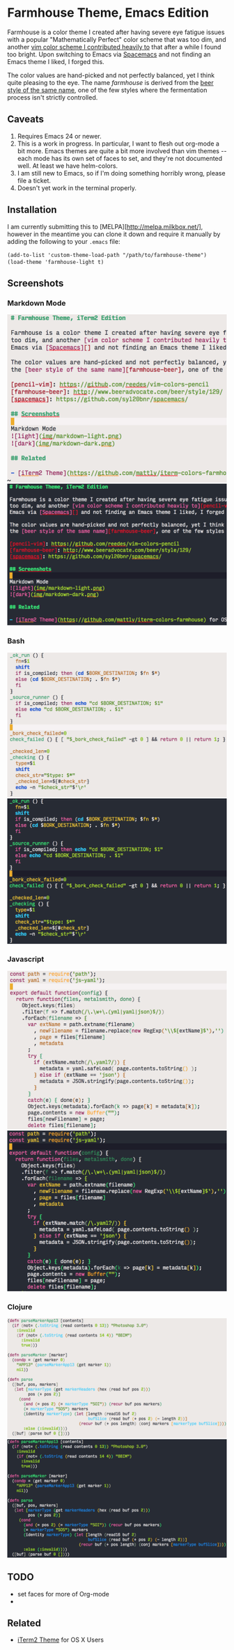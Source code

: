 # Farmhouse Theme, Emacs Edition

Farmhouse is a color theme I created after having severe eye fatigue issues with a popular "Mathematically Perfect" color scheme that was too dim, and another [vim color scheme I contributed heavily to][pencil-vim] that after a while I found too bright.  Upon switching to Emacs via [Spacemacs][] and not finding an Emacs theme I liked, I forged this.

The color values are hand-picked and not perfectly balanced, yet I think quite pleasing to the eye.  The name *farmhouse* is derived from the [beer style of the same name][farmhouse-beer], one of the few styles where the fermentation process isn't strictly controlled.

[pencil-vim]: https://github.com/reedes/vim-colors-pencil
[farmhouse-beer]: http://www.beeradvocate.com/beer/style/129/
[spacemacs]: https://github.com/syl20bnr/spacemacs/

## Caveats

1. Requires Emacs 24 or newer.
2. This is a work in progress.  In particular, I want to flesh out org-mode a bit more.  Emacs themes are quite a bit more involved than vim themes -- each mode has its own set of faces to set, and they're not documented well.  At least we have helm-colors.
3. I am still new to Emacs, so if I'm doing something horribly wrong, please file a ticket.
4. Doesn't yet work in the terminal properly.

## Installation

I am currently submitting this to [MELPA][http://melpa.milkbox.net/], however in the meantime you can clone it down and require it manually by adding the following to your `.emacs` file:

```
(add-to-list 'custom-theme-load-path "/path/to/farmhouse-theme")
(load-theme 'farmhouse-light t)
```

## Screenshots

### Markdown Mode
![light](img/markdown-light.png)
![dark](img/markdown-dark.png)

### Bash
![light](img/bash-light.png)
![dark](img/bash-dark.png)

### Javascript
![light](img/js-light.png)
![dark](img/js-dark.png)

### Clojure
![light](img/clj-light.png)
![dark](img/clj-dark.png)

## TODO

- set faces for more of Org-mode
- 

## Related

- [iTerm2 Theme](https://github.com/mattly/iterm-colors-farmhouse) for OS X Users
